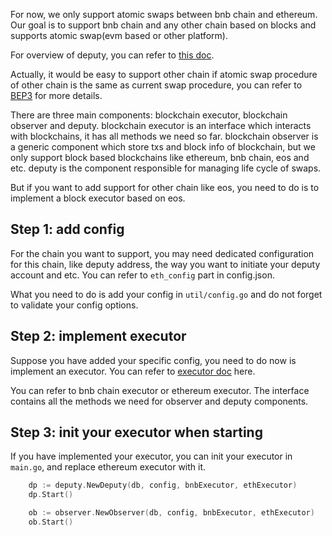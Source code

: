 
For now, we only support atomic swaps between bnb chain and ethereum. Our goal is to support
bnb chain and any other chain based on blocks and supports atomic swap(evm based or other platform).

For overview of deputy, you can refer to [this doc](./deputy.md).

Actually, it would be easy to support other chain if atomic swap procedure of other chain is the
same as current swap procedure, you can refer to [BEP3](https://github.com/binance-chain/BEPs/blob/master/BEP3.md)
for more details.

There are three main components: blockchain executor, blockchain observer and deputy. blockchain executor is an 
interface which interacts with blockchains, it has all methods we need so far. blockchain observer is a generic 
component which store txs and block info of blockchain, but we only support block based blockchains like ethereum, 
bnb chain, eos and etc. deputy is the component responsible for managing life cycle of swaps.

But if you want to add support for other chain like eos, you need to do is to implement a block executor based on eos.

## Step 1: add config

For the chain you want to support, you may need dedicated configuration for this chain, like deputy address, the way 
you want to initiate your deputy account and etc. You can refer to `eth_config` part in config.json.

What you need to do is add your config in `util/config.go` and do not forget to validate your config options.

## Step 2: implement executor

Suppose you have added your specific config, you need to do now is implement an executor. You can refer to [executor doc](./executor.md) 
here.

You can refer to bnb chain executor or ethereum executor. The interface contains all the methods we need for 
observer and deputy components. 

## Step 3: init your executor when starting 

If you have implemented your executor, you can init your executor in `main.go`, and replace ethereum executor with it.

```go
	dp := deputy.NewDeputy(db, config, bnbExecutor, ethExecutor)
	dp.Start()

	ob := observer.NewObserver(db, config, bnbExecutor, ethExecutor)
	ob.Start()
```

